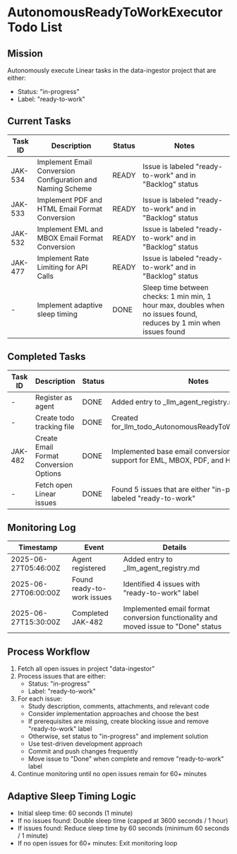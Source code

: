 # AutonomousReadyToWorkExecutor Todo List
<!-- Created: 2025-06-27T05:46:00Z -->
<!-- Updated: 2025-06-27T15:30:00Z -->

## Mission

Autonomously execute Linear tasks in the data-ingestor project that are either:

- Status: "in-progress"
- Label: "ready-to-work"

## Current Tasks

| Task ID | Description | Status | Notes |
|---------|-------------|--------|-------|
| JAK-534 | Implement Email Conversion Configuration and Naming Scheme | READY | Issue is labeled "ready-to-work" and in "Backlog" status |
| JAK-533 | Implement PDF and HTML Email Format Conversion | READY | Issue is labeled "ready-to-work" and in "Backlog" status |
| JAK-532 | Implement EML and MBOX Email Format Conversion | READY | Issue is labeled "ready-to-work" and in "Backlog" status |
| JAK-477 | Implement Rate Limiting for API Calls | READY | Issue is labeled "ready-to-work" and in "Backlog" status |
| - | Implement adaptive sleep timing | DONE | Sleep time between checks: 1 min min, 1 hour max, doubles when no issues found, reduces by 1 min when issues found |

## Completed Tasks

| Task ID | Description | Status | Notes |
|---------|-------------|--------|-------|
| - | Register as agent | DONE | Added entry to _llm_agent_registry.md |
| - | Create todo tracking file | DONE | Created for_llm_todo_AutonomousReadyToWorkExecutor.md |
| JAK-482 | Create Email Format Conversion Options | DONE | Implemented base email conversion framework with support for EML, MBOX, PDF, and HTML formats |
| - | Fetch open Linear issues | DONE | Found 5 issues that are either "in-progress" or labeled "ready-to-work" |

## Monitoring Log

| Timestamp | Event | Details |
|-----------|-------|---------|
| 2025-06-27T05:46:00Z | Agent registered | Added entry to _llm_agent_registry.md |
| 2025-06-27T06:00:00Z | Found ready-to-work issues | Identified 4 issues with "ready-to-work" label |
| 2025-06-27T15:30:00Z | Completed JAK-482 | Implemented email format conversion functionality and moved issue to "Done" status |

## Process Workflow

1. Fetch all open issues in project "data-ingestor"
2. Process issues that are either:
   - Status: "in-progress"
   - Label: "ready-to-work"
3. For each issue:
   - Study description, comments, attachments, and relevant code
   - Consider implementation approaches and choose the best
   - If prerequisites are missing, create blocking issue and remove "ready-to-work" label
   - Otherwise, set status to "in-progress" and implement solution
   - Use test-driven development approach
   - Commit and push changes frequently
   - Move issue to "Done" when complete and remove "ready-to-work" label
4. Continue monitoring until no open issues remain for 60+ minutes

## Adaptive Sleep Timing Logic

- Initial sleep time: 60 seconds (1 minute)
- If no issues found: Double sleep time (capped at 3600 seconds / 1 hour)
- If issues found: Reduce sleep time by 60 seconds (minimum 60 seconds / 1 minute)
- If no open issues for 60+ minutes: Exit monitoring loop
